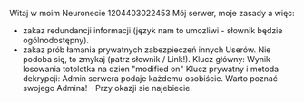 Witaj w moim Neuronecie 1204403022453
Mój serwer, moje zasady a więc:
- zakaz redundancji informacji (język nam to umozliwi - słownik będzie ogólnodostępny).
- zakaz prób łamania prywatnych zabezpieczeń innych Userów.
Nie podoba się, to zmykaj (patrz słownik / Link!).
Klucz główny: Wynik losowania totolotka na dzien "modified on"
Klucz prywatny i metoda dekrypcji: Admin serwera podaje każdemu osobiście.
Warto poznać swojego Admina! - Przy okazji sie najebiecie.